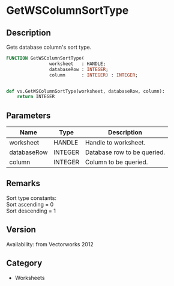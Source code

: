 # GetWSColumnSortType

## Description
Gets database column's sort type.

```pascal
FUNCTION GetWSColumnSortType(
				worksheet   : HANDLE;
				databaseRow : INTEGER;
				column      : INTEGER) : INTEGER;
```

```python

def vs.GetWSColumnSortType(worksheet, databaseRow, column):
    return INTEGER
```

## Parameters
|Name|Type|Description|
|---|---|---|
|worksheet|HANDLE|Handle to worksheet.|
|databaseRow|INTEGER|Database row to be queried.|
|column|INTEGER|Column to be queried.|

## Remarks
Sort type constants:<BR>
Sort ascending = 0<BR>
Sort descending = 1

## Version
Availability: from Vectorworks 2012
## Category
* Worksheets

